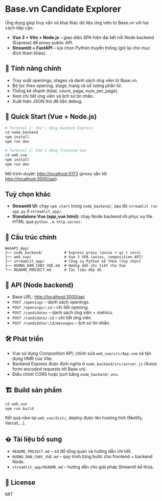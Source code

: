 # Base.vn Candidate Explorer

Ứng dụng giúp truy vấn và khai thác dữ liệu ứng viên từ Base.vn với hai cách tiếp cận:

- **Vue 3 + Vite + Node.js** – giao diện SPA hiện đại kết nối Node backend (Express) để proxy public API.
- **Streamlit + FastAPI** – lựa chọn Python truyền thống (giữ lại cho mục đích tham khảo).

## 🎯 Tính năng chính

- Truy xuất openings, stages và danh sách ứng viên từ Base.vn.
- Bộ lọc theo opening, stage, trang và số lượng phần tử.
- Thống kê nhanh (total, count, page, num_per_page).
- Xem chi tiết ứng viên và lịch sử tin nhắn.
- Xuất hiện JSON thô để tiện debug.

## 🚀 Quick Start (Vue + Node.js)

```powershell
# Terminal 1: khởi động backend Express
cd node_backend
npm install
npm run dev

# Terminal 2: khởi động frontend Vue
cd web_vue
npm install
npm run dev
```

Mở trình duyệt: <http://localhost:5173> (proxy sẵn tới <http://localhost:3000/api>).

## Tuỳ chọn khác

- **Streamlit UI:** chạy `npm start` trong `node_backend/`, sau đó `streamlit run app.py` ở `streamlit_app/`.
- **Standalone Vue (app_vue.html):** chạy Node backend rồi phục vụ file HTML qua `python -m http.server`.

## 📁 Cấu trúc chính

```text
WebAPI_App/
├── node_backend/          # Express proxy (axios + qs + cors)
├── web_vue/               # Vue 3 SPA (axios, composition API)
├── streamlit_app/         # Công cụ Python kế thừa (tùy chọn)
├── HUONG_DAN_CHAY_VUE.md  # Hướng dẫn chi tiết cho Vue
└── README_PROJECT.md      # Tài liệu đầy đủ
```

## 🔗 API (Node backend)

- Base URL: <http://localhost:3000/api>
- `POST /openings` – danh sách openings.
- `POST /openings/:id` – chi tiết opening.
- `POST /candidates` – danh sách ứng viên + metrics.
- `POST /candidate/:id` – chi tiết ứng viên.
- `POST /candidate/:id/messages` – lịch sử tin nhắn.

## 🛠️ Phát triển

- Vue sử dụng Composition API; chỉnh sửa `web_vue/src/App.vue` và tận dụng HMR của Vite.
- Backend Express được định nghĩa ở `node_backend/src/server.js` (Axios form-encoded requests tới Base.vn).
- Điều chỉnh CORS hoặc port bằng `node_backend/.env`.

## 🏗️ Build sản phẩm

```powershell
cd web_vue
npm run build
```

Kết quả nằm tại `web_vue/dist/`, deploy được lên hosting tĩnh (Netlify, Vercel,...).

## � Tài liệu bổ sung

- `README_PROJECT.md` – sơ đồ tổng quan và hướng dẫn chi tiết.
- `HUONG_DAN_CHAY_VUE.md` – quy trình từng bước cho frontend + backend Node.
- `streamlit_app/README.md` – hướng dẫn cho giải pháp Streamlit kế thừa.

## 📝 License

MIT
```
